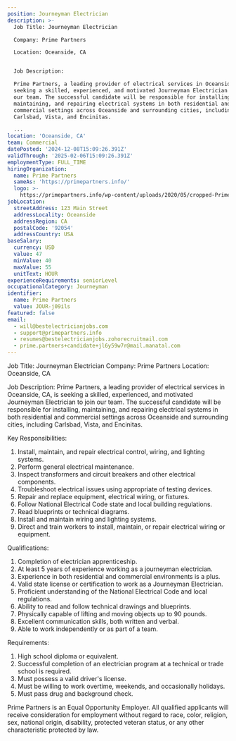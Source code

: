 ```yaml
---
position: Journeyman Electrician
description: >-
  Job Title: Journeyman Electrician

  Company: Prime Partners

  Location: Oceanside, CA


  Job Description:

  Prime Partners, a leading provider of electrical services in Oceanside, CA, is
  seeking a skilled, experienced, and motivated Journeyman Electrician to join
  our team. The successful candidate will be responsible for installing,
  maintaining, and repairing electrical systems in both residential and
  commercial settings across Oceanside and surrounding cities, including
  Carlsbad, Vista, and Encinitas.

  ...
location: 'Oceanside, CA'
team: Commercial
datePosted: '2024-12-08T15:09:26.391Z'
validThrough: '2025-02-06T15:09:26.391Z'
employmentType: FULL_TIME
hiringOrganization:
  name: Prime Partners
  sameAs: 'https://primepartners.info/'
  logo: >-
    https://primepartners.info/wp-content/uploads/2020/05/cropped-Prime-Partners-Logo-NO-BG-1-1.png
jobLocation:
  streetAddress: 123 Main Street
  addressLocality: Oceanside
  addressRegion: CA
  postalCode: '92054'
  addressCountry: USA
baseSalary:
  currency: USD
  value: 47
  minValue: 40
  maxValue: 55
  unitText: HOUR
experienceRequirements: seniorLevel
occupationalCategory: Journeyman
identifier:
  name: Prime Partners
  value: JOUR-j09ils
featured: false
email:
  - will@bestelectricianjobs.com
  - support@primepartners.info
  - resumes@bestelectricianjobs.zohorecruitmail.com
  - prime.partners+candidate+jl6y59w7r@mail.manatal.com
---
```




Job Title: Journeyman Electrician
Company: Prime Partners
Location: Oceanside, CA

Job Description:
Prime Partners, a leading provider of electrical services in Oceanside, CA, is seeking a skilled, experienced, and motivated Journeyman Electrician to join our team. The successful candidate will be responsible for installing, maintaining, and repairing electrical systems in both residential and commercial settings across Oceanside and surrounding cities, including Carlsbad, Vista, and Encinitas.

Key Responsibilities:

1. Install, maintain, and repair electrical control, wiring, and lighting systems.
2. Perform general electrical maintenance.
3. Inspect transformers and circuit breakers and other electrical components.
4. Troubleshoot electrical issues using appropriate of testing devices.
5. Repair and replace equipment, electrical wiring, or fixtures.
6. Follow National Electrical Code state and local building regulations.
7. Read blueprints or technical diagrams.
8. Install and maintain wiring and lighting systems.
9. Direct and train workers to install, maintain, or repair electrical wiring or equipment.

Qualifications:

1. Completion of electrician apprenticeship.
2. At least 5 years of experience working as a journeyman electrician.
3. Experience in both residential and commercial environments is a plus.
4. Valid state license or certification to work as a Journeyman Electrician.
5. Proficient understanding of the National Electrical Code and local regulations.
6. Ability to read and follow technical drawings and blueprints.
7. Physically capable of lifting and moving objects up to 90 pounds.
8. Excellent communication skills, both written and verbal.
9. Able to work independently or as part of a team.

Requirements:

1. High school diploma or equivalent.
2. Successful completion of an electrician program at a technical or trade school is required.
3. Must possess a valid driver's license.
4. Must be willing to work overtime, weekends, and occasionally holidays.
5. Must pass drug and background check.

Prime Partners is an Equal Opportunity Employer. All qualified applicants will receive consideration for employment without regard to race, color, religion, sex, national origin, disability, protected veteran status, or any other characteristic protected by law.